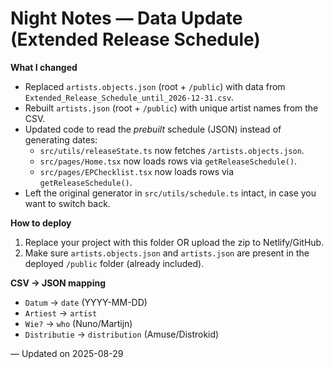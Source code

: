 # Night Notes — Data Update (Extended Release Schedule)

**What I changed**
- Replaced `artists.objects.json` (root + `/public`) with data from `Extended_Release_Schedule_until_2026-12-31.csv`.
- Rebuilt `artists.json` (root + `/public`) with unique artist names from the CSV.
- Updated code to read the *prebuilt* schedule (JSON) instead of generating dates:
  - `src/utils/releaseState.ts` now fetches `/artists.objects.json`.
  - `src/pages/Home.tsx` now loads rows via `getReleaseSchedule()`.
  - `src/pages/EPChecklist.tsx` now loads rows via `getReleaseSchedule()`.
- Left the original generator in `src/utils/schedule.ts` intact, in case you want to switch back.

**How to deploy**
1. Replace your project with this folder OR upload the zip to Netlify/GitHub.
2. Make sure `artists.objects.json` and `artists.json` are present in the deployed `/public` folder (already included).

**CSV → JSON mapping**
- `Datum` → `date` (YYYY-MM-DD)
- `Artiest` → `artist`
- `Wie?` → `who` (Nuno/Martijn)
- `Distributie` → `distribution` (Amuse/Distrokid)

— Updated on 2025-08-29
